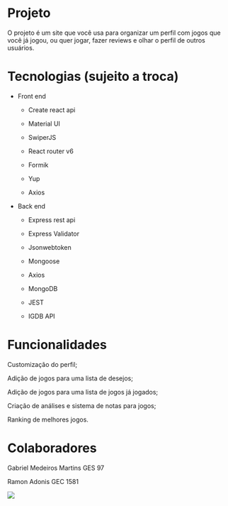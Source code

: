 # Projeto
O projeto é um site que você usa para organizar um perfil com jogos que você já jogou, ou quer jogar, fazer reviews e olhar o perfil de outros usuários.

# Tecnologias (sujeito a troca)

- Front end
    - Create react api
  
    - Material UI
 
    - SwiperJS
      
    - React router v6
      
    - Formik
      
    - Yup
      
    - Axios
- Back end
    - Express rest api
      
    - Express Validator
      
    - Jsonwebtoken
      
    - Mongoose
      
    - Axios
      
    - MongoDB
      
    - JEST
      
    - IGDB API
  

# Funcionalidades

Customização do perfil;

Adição de jogos para uma lista de desejos;

Adição de jogos para uma lista de jogos já jogados;

Criação de análises e sistema de notas para jogos;

Ranking de melhores jogos.

# Colaboradores

Gabriel Medeiros Martins GES 97

Ramon Adonis GEC 1581

<img src = "https://sportbuzz.uol.com.br/media/stories/5-vezes-que-cristiano-ronaldo-decidiu-na-champions/assets/1.jpeg">
